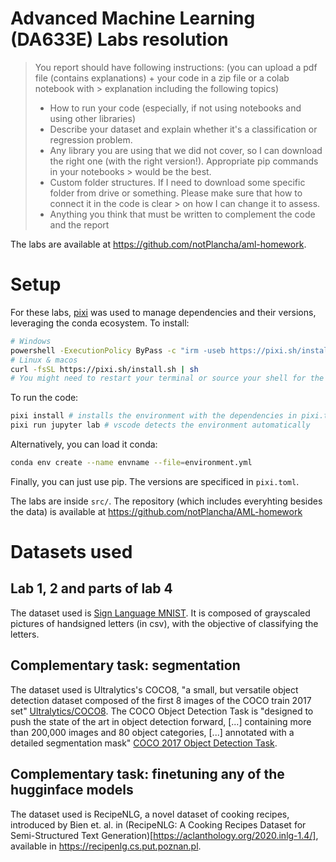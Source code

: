 # Advanced Machine Learning (DA633E) Labs resolution

> You report should have following instructions: (you can upload a pdf file (contains explanations) + your code in a zip file or a colab notebook with > explanation including the following topics)
> 
> - How to run your code (especially, if not using notebooks and using other libraries)
> - Describe your dataset and explain whether it's a classification or regression problem.
> - Any library you are using that we did not cover, so I can download the right one (with the right version!). Appropriate pip commands in your notebooks > would be the best.
> - Custom folder structures. If I need to download some specific folder from drive or something. Please make sure that how to connect it in the code is clear > on how I can change it to assess.
> - Anything you think that must be written to complement the code and the report

The labs are available at https://github.com/notPlancha/aml-homework.

# Setup

For these labs, [pixi](pixi.sh) was used to manage dependencies and their versions, leveraging the conda ecosystem. To install:

```bash
# Windows
powershell -ExecutionPolicy ByPass -c "irm -useb https://pixi.sh/install.ps1 | iex" 
# Linux & macos
curl -fsSL https://pixi.sh/install.sh | sh
# You might need to restart your terminal or source your shell for the changes to take effect.
```

To run the code:

```sh
pixi install # installs the environment with the dependencies in pixi.toml
pixi run jupyter lab # vscode detects the environment automatically 
```

Alternatively, you can load it conda:

```sh
conda env create --name envname --file=environment.yml
```

Finally, you can just use pip. The versions are specificed in `pixi.toml`.

The labs are inside `src/`. The repository (which includes everyhting besides the data) is available at https://github.com/notPlancha/AML-homework

# Datasets used

## Lab 1, 2 and parts of lab 4

The dataset used is [Sign Language MNIST](https://www.kaggle.com/datasets/datamunge/sign-language-mnist). It is composed of grayscaled pictures of handsigned letters (in csv), with the objective of classifying the letters.

## Complementary task: segmentation

The dataset used is Ultralytics's COCO8, "a small, but versatile object detection dataset composed of the first 8 images of the COCO train 2017 set" [Ultralytics/COCO8](https://huggingface.co/datasets/Ultralytics/COCO8). The COCO Object Detection Task is "designed to push the state of the art in object detection forward, [...] containing more than 200,000 images and 80 object categories, [...] annotated with a detailed segmentation mask" [COCO 2017 Object Detection Task](https://cocodataset.org/dataset/detection-2017.htm).

## Complementary task: finetuning any of the hugginface models

The dataset used is RecipeNLG, a novel dataset of cooking recipes, introduced by Bien et. al. in (RecipeNLG: A Cooking Recipes Dataset for Semi-Structured Text Generation)[https://aclanthology.org/2020.inlg-1.4/], available in https://recipenlg.cs.put.poznan.pl.